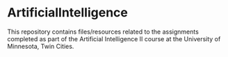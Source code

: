 # ArtificialIntelligence
This repository contains files/resources related to the assignments completed as part of the Artificial Intelligence II course at the University of Minnesota, Twin Cities.

